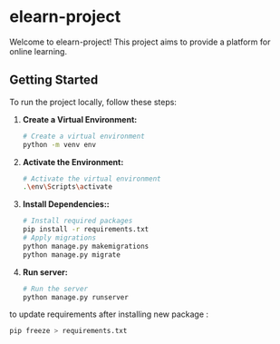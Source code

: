 # elearn-project

Welcome to elearn-project! This project aims to provide a platform for online learning.

## Getting Started

To run the project locally, follow these steps:

1. **Create a Virtual Environment:**
   ```bash
   # Create a virtual environment
   python -m venv env


2. **Activate the Environment:**
   ```bash
   # Activate the virtual environment
   .\env\Scripts\activate

3. **Install Dependencies::**
   ```bash
   # Install required packages
   pip install -r requirements.txt
   # Apply migrations
   python manage.py makemigrations
   python manage.py migrate


4. **Run server:**
   ```bash
   # Run the server
   python manage.py runserver


to update requirements after installing new package :
   ```bash
   pip freeze > requirements.txt




